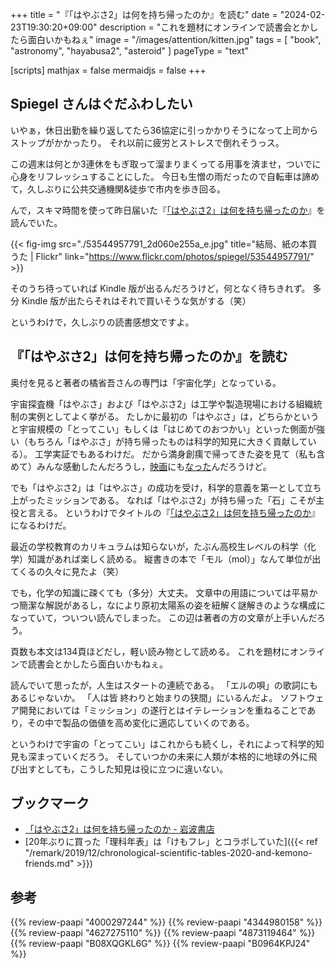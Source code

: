 +++
title = "『「はやぶさ2」は何を持ち帰ったのか』を読む"
date =  "2024-02-23T19:30:20+09:00"
description = "これを題材にオンラインで読書会とかしたら面白いかもねぇ"
image = "/images/attention/kitten.jpg"
tags = [ "book", "astronomy", "hayabusa2", "asteroid" ]
pageType = "text"

[scripts]
  mathjax = false
  mermaidjs = false
+++

## Spiegel さんはぐだふわしたい

いやぁ，休日出勤を繰り返してたら36協定に引っかかりそうになって上司からストップがかかったり。
それ以前に疲労とストレスで倒れそうっス。

この週末は何とか3連休をもぎ取って溜まりまくってる用事を済ませ，ついでに心身をリフレッシュすることにした。
今日も生憎の雨だったので自転車は諦めて，久しぶりに公共交通機関&徒歩で市内を歩き回る。

んで，スキマ時間を使って昨日届いた『[「はやぶさ2」は何を持ち帰ったのか]』を読んでいた。

{{< fig-img src="./53544957791_2d060e255a_e.jpg" title="結局、紙の本買うた | Flickr" link="https://www.flickr.com/photos/spiegel/53544957791/" >}}

そのうち待っていれば Kindle 版が出るんだろうけど，何となく待ちきれず。
多分 Kindle 版が出たらそれはそれで買いそうな気がする（笑）

というわけで，久しぶりの読書感想文ですよ。

## 『「はやぶさ2」は何を持ち帰ったのか』を読む

奥付を見ると著者の橘省吾さんの専門は「宇宙化学」となっている。

宇宙探査機「はやぶさ」および「はやぶさ2」は工学や製造現場における組織統制の実例としてよく挙がる。
たしかに最初の「はやぶさ」は，どちらかというと宇宙規模の「とってこい」もしくは「はじめてのおつかい」といった側面が強い（もちろん「はやぶさ」が持ち帰ったものは科学的知見に大きく貢献している）。
工学実証でもあるわけだ。
だから満身創痍で帰ってきた姿を見て（私も含めて）みんな感動したんだろうし，[映画](https://www.amazon.co.jp/dp/B00FIWD3TK?tag=baldandersinf-22&linkCode=ogi&th=1&psc=1)にも[なった](https://www.amazon.co.jp/dp/B012EOWS0E?tag=baldandersinf-22&linkCode=ogi&th=1&psc=1)んだろうけど。

でも「はやぶさ2」は「はやぶさ」の成功を受け，科学的意義を第一として立ち上がったミッションである。
なれば「はやぶさ2」が持ち帰った「石」こそが主役と言える。
というわけでタイトルの『[「はやぶさ2」は何を持ち帰ったのか]』になるわけだ。

最近の学校教育のカリキュラムは知らないが，たぶん高校生レベルの科学（化学）知識があれば楽しく読める。
縦書きの本で「モル（mol）」なんて単位が出てくるの久々に見たよ（笑）

でも，化学の知識に疎くても（多分）大丈夫。
文章中の用語については平易かつ簡潔な解説があるし，なにより原初太陽系の姿を紐解く謎解きのような構成になっていて，ついつい読んでしまった。
この辺は著者の方の文章が上手いんだろう。

頁数も本文は134頁ほどだし，軽い読み物として読める。
これを題材にオンラインで読書会とかしたら面白いかもねぇ。

読んでいて思ったが，人生はスタートの連続である。
「エルの唄」の歌詞にもあるじゃないか。
「人は皆 終わりと始まりの狭間」にいるんだよ。
ソフトウェア開発においては「ミッション」の遂行とはイテレーションを重ねることであり，その中で製品の価値を高め変化に適応していくのである。

というわけで宇宙の「とってこい」はこれからも続くし，それによって科学的知見も深まっていくだろう。
そしていつかの未来に人類が本格的に地球の外に飛び出すとしても，こうした知見は役に立つに違いない。

## ブックマーク

- [「はやぶさ2」は何を持ち帰ったのか - 岩波書店](https://www.iwanami.co.jp/book/b639909.html)
- [20年ぶりに買った「理科年表」は「けもフレ」とコラボしていた]({{< ref "/remark/2019/12/chronological-scientific-tables-2020-and-kemono-friends.md" >}})

[「はやぶさ2」は何を持ち帰ったのか]: https://www.amazon.co.jp/dp/4000297244?tag=baldandersinf-22&linkCode=ogi&th=1&psc=1 "「はやぶさ２」は何を持ち帰ったのか　リュウグウの石の声を聴く (岩波科学ライブラリー 324) | 橘　省吾 |本 | 通販 | Amazon"

## 参考

{{% review-paapi "4000297244" %}} <!-- 「はやぶさ2」は何を持ち帰ったのか -->
{{% review-paapi "4344980158" %}} <!-- はやぶさ―不死身の探査機と宇宙研の物語 -->
{{% review-paapi "4627275110" %}} <!-- 天体物理学 -->
{{% review-paapi "4873119464" %}} <!-- ユニコーン企業のひみつ -->
{{% review-paapi "B08XQGKL6G" %}} <!-- ぐだふわエブリデー -->
{{% review-paapi "B0964KPJ24" %}} <!-- エルの唄 -->
